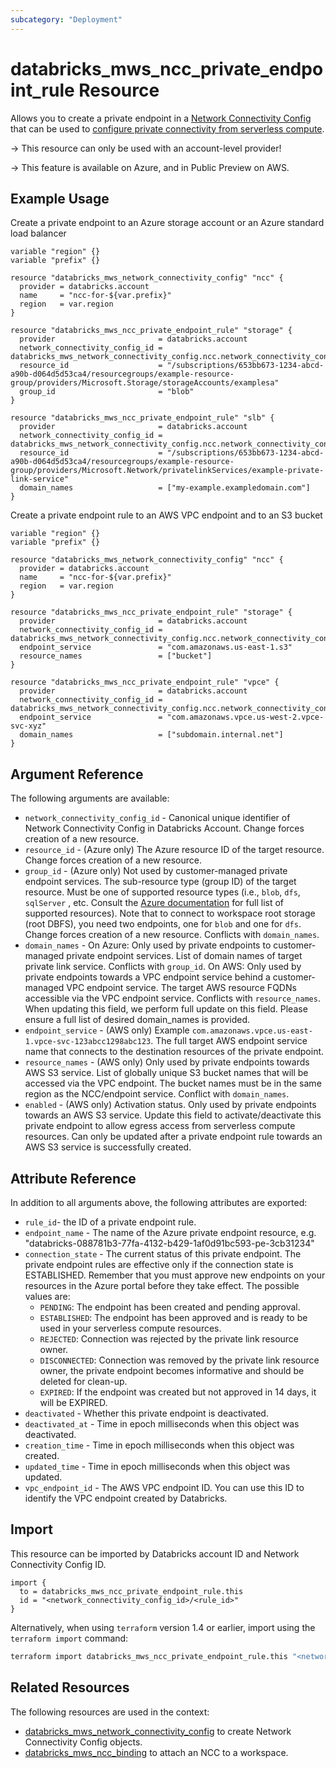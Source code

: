 ```yaml
---
subcategory: "Deployment"
---
```

# databricks_mws_ncc_private_endpoint_rule Resource

Allows you to create a private endpoint in a [Network Connectivity Config](mws_network_connectivity_config.md) that can be used to [configure private connectivity from serverless compute](https://learn.microsoft.com/en-us/azure/databricks/security/network/serverless-network-security/serverless-private-link).

-> This resource can only be used with an account-level provider!

-> This feature is available on Azure, and in Public Preview on AWS.

## Example Usage

Create a private endpoint to an Azure storage account or an Azure standard load balancer

```hcl
variable "region" {}
variable "prefix" {}

resource "databricks_mws_network_connectivity_config" "ncc" {
  provider = databricks.account
  name     = "ncc-for-${var.prefix}"
  region   = var.region
}

resource "databricks_mws_ncc_private_endpoint_rule" "storage" {
  provider                       = databricks.account
  network_connectivity_config_id = databricks_mws_network_connectivity_config.ncc.network_connectivity_config_id
  resource_id                    = "/subscriptions/653bb673-1234-abcd-a90b-d064d5d53ca4/resourcegroups/example-resource-group/providers/Microsoft.Storage/storageAccounts/examplesa"
  group_id                       = "blob"
}

resource "databricks_mws_ncc_private_endpoint_rule" "slb" {
  provider                       = databricks.account
  network_connectivity_config_id = databricks_mws_network_connectivity_config.ncc.network_connectivity_config_id
  resource_id                    = "/subscriptions/653bb673-1234-abcd-a90b-d064d5d53ca4/resourcegroups/example-resource-group/providers/Microsoft.Network/privatelinkServices/example-private-link-service"
  domain_names                   = ["my-example.exampledomain.com"]
}
```

Create a private endpoint rule to an AWS VPC endpoint and to an S3 bucket

```hcl
variable "region" {}
variable "prefix" {}

resource "databricks_mws_network_connectivity_config" "ncc" {
  provider = databricks.account
  name     = "ncc-for-${var.prefix}"
  region   = var.region
}

resource "databricks_mws_ncc_private_endpoint_rule" "storage" {
  provider                       = databricks.account
  network_connectivity_config_id = databricks_mws_network_connectivity_config.ncc.network_connectivity_config_id
  endpoint_service               = "com.amazonaws.us-east-1.s3"
  resource_names                 = ["bucket"]
}

resource "databricks_mws_ncc_private_endpoint_rule" "vpce" {
  provider                       = databricks.account  
  network_connectivity_config_id = databricks_mws_network_connectivity_config.ncc.network_connectivity_config_id
  endpoint_service               = "com.amazonaws.vpce.us-west-2.vpce-svc-xyz"
  domain_names                   = ["subdomain.internal.net"]
}
```

## Argument Reference

The following arguments are available:

* `network_connectivity_config_id` - Canonical unique identifier of Network Connectivity Config in Databricks Account. Change forces creation of a new resource.
* `resource_id` - (Azure only) The Azure resource ID of the target resource. Change forces creation of a new resource.
* `group_id` - (Azure only) Not used by customer-managed private endpoint services. The sub-resource type (group ID) of the target resource. Must be one of supported resource types (i.e., `blob`, `dfs`, `sqlServer` , etc. Consult the [Azure documentation](https://learn.microsoft.com/en-us/azure/private-link/private-endpoint-overview#private-link-resource) for full list of supported resources). Note that to connect to workspace root storage (root DBFS), you need two endpoints, one for `blob` and one for `dfs`. Change forces creation of a new resource. Conflicts with `domain_names`.
* `domain_names` - On Azure: Only used by private endpoints to customer-managed private endpoint services. List of domain names of target private link service. Conflicts with `group_id`.  On AWS: Only used by private endpoints towards a VPC endpoint service behind a customer-managed VPC endpoint service. The target AWS resource FQDNs accessible via the VPC endpoint service. Conflicts with `resource_names`. When updating this field, we perform full update on this field. Please ensure a full list of desired domain_names is provided.
* `endpoint_service` - (AWS only) Example `com.amazonaws.vpce.us-east-1.vpce-svc-123abcc1298abc123`. The full target AWS endpoint service name that connects to the destination resources of the private endpoint.
* `resource_names` - (AWS only) Only used by private endpoints towards AWS S3 service. List of globally unique S3 bucket names that will be accessed via the VPC endpoint. The bucket names must be in the same region as the NCC/endpoint service. Conflict with `domain_names`.
* `enabled` - (AWS only) Activation status. Only used by private endpoints towards an AWS S3 service. Update this field to activate/deactivate this private endpoint to allow egress access from serverless compute resources. Can only be updated after a private endpoint rule towards an AWS S3 service is successfully created.

## Attribute Reference

In addition to all arguments above, the following attributes are exported:

* `rule_id`- the ID of a private endpoint rule.
* `endpoint_name` - The name of the Azure private endpoint resource, e.g. "databricks-088781b3-77fa-4132-b429-1af0d91bc593-pe-3cb31234"
* `connection_state` - The current status of this private endpoint. The private endpoint rules are effective only if the connection state is ESTABLISHED. Remember that you must approve new endpoints on your resources in the Azure portal before they take effect.
The possible values are:
  * `PENDING`: The endpoint has been created and pending approval.
  * `ESTABLISHED`: The endpoint has been approved and is ready to be used in your serverless compute resources.
  * `REJECTED`: Connection was rejected by the private link resource owner.
  * `DISCONNECTED`: Connection was removed by the private link resource owner, the private endpoint becomes informative and should be deleted for clean-up.
  * `EXPIRED`: If the endpoint was created but not approved in 14 days, it will be EXPIRED.
* `deactivated` - Whether this private endpoint is deactivated.
* `deactivated_at` - Time in epoch milliseconds when this object was deactivated.
* `creation_time` - Time in epoch milliseconds when this object was created.
* `updated_time` - Time in epoch milliseconds when this object was updated.
* `vpc_endpoint_id` - The AWS VPC endpoint ID. You can use this ID to identify the VPC endpoint created by Databricks.

## Import

This resource can be imported by Databricks account ID and Network Connectivity Config ID.

```hcl
import {
  to = databricks_mws_ncc_private_endpoint_rule.this
  id = "<network_connectivity_config_id>/<rule_id>"
}
```

Alternatively, when using `terraform` version 1.4 or earlier, import using the `terraform import` command:

```sh
terraform import databricks_mws_ncc_private_endpoint_rule.this "<network_connectivity_config_id>/<rule_id>"
```

## Related Resources

The following resources are used in the context:

* [databricks_mws_network_connectivity_config](mws_network_connectivity_config.md) to create Network Connectivity Config objects.
* [databricks_mws_ncc_binding](mws_ncc_binding.md) to attach an NCC to a workspace.
